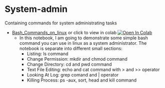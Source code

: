 # System-admin
Containing commands for system administrating tasks

- [Bash_Commands_on_linux](https://github.com/zhx281/System-admin/blob/master/Bash_Commands_on_linux.ipynb) or click to view in colab <a href="https://colab.research.google.com/github/zhx281/System-admin/blob/master/Bash_Commands_on_linux.ipynb">
  <img src="https://colab.research.google.com/assets/colab-badge.svg" alt="Open In Colab"/></a>
  - In this notebook, I am going to demonstrate some simple bash command you can use in linux as a system administrator. The notebook is separate into different small sections:
    - Listing: ls command
    - Change Permission: mkdir and chmod command
    - Change Directory: cd and pwd command
    - Text File Editing: echo and cat command with > and >> operator
    - Looking At Log: grep comand and | operator
    - Killing Process: ps -aux, sort, head and kill command
